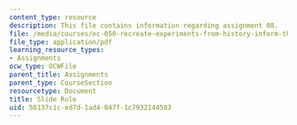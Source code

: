 ```yaml
---
content_type: resource
description: This file contains information regarding assignment 08.
file: /media/courses/ec-050-recreate-experiments-from-history-inform-the-future-from-the-past-galileo-january-iap-2010/56137c1ced7d1ad4047f1c7932144583_MITEC_050IAP10_assn08.pdf
file_type: application/pdf
learning_resource_types:
- Assignments
ocw_type: OCWFile
parent_title: Assignments
parent_type: CourseSection
resourcetype: Document
title: Slide Rule
uid: 56137c1c-ed7d-1ad4-047f-1c7932144583
---
```

